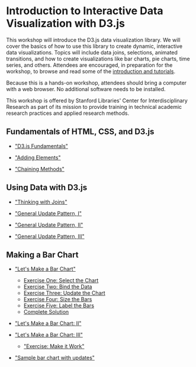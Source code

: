 # Introduction to Interactive Data Visualization with D3.js

This workshop will introduce the D3.js data visualization library. We will cover the basics of how to use this library to create dynamic, interactive data visualizations. Topics will include data joins, selections, animated transitions, and how to create visualizations like bar charts, pie charts, time series, and others. Attendees are encouraged, in preparation for the workshop, to browse and read some of the [introduction and tutorials](https://github.com/d3/d3/wiki).

Because this is a hands-on workshop, attendees should bring a computer with a web browser. No additional software needs to be installed.

This workshop is offered by Stanford Libraries' Center for Interdisciplinary Research as part of its mission to provide training in technical academic research practices and applied research methods.

## Fundamentals of HTML, CSS, and D3.js

* ["D3.js Fundamentals"](http://alignedleft.com/tutorials/d3/fundamentals
)

* ["Adding Elements"](http://alignedleft.com/tutorials/d3/adding-elements
)

* ["Chaining Methods"](http://alignedleft.com/tutorials/d3/chaining-methods
)

## Using Data with D3.js

* ["Thinking with Joins"](https://bost.ocks.org/mike/join/)

* ["General Update Pattern, I"](https://bl.ocks.org/mbostock/3808218)

* ["General Update Pattern, II"](https://bl.ocks.org/mbostock/3808221)

* ["General Update Pattern, III"](https://bl.ocks.org/mbostock/3808234)

## Making a Bar Chart

* ["Let's Make a Bar Chart"](https://bost.ocks.org/mike/bar/)
  * [Exercise One: Select the Chart](https://jsfiddle.net/mwidner/L86k12ew/)
  * [Exercise Two: Bind the Data](https://jsfiddle.net/mwidner/48nggje5/)
  * [Exercise Three: Update the Chart](https://jsfiddle.net/mwidner/6fk5n3oa/)
  * [Exercise Four: Size the Bars](https://jsfiddle.net/mwidner/qbw2orn3/)
  * [Exercise Five: Label the Bars](https://jsfiddle.net/mwidner/jvLaoq5t/)
  * [Complete Solution](https://jsfiddle.net/mwidner/50k6uajc/)

* ["Let's Make a Bar Chart: II"](https://bost.ocks.org/mike/bar/2/)

* ["Let's Make a Bar Chart: III"](https://bost.ocks.org/mike/bar/3/)
  * ["Exercise: Make it Work"](https://jsfiddle.net/mwidner/vos7a07x/)

* ["Sample bar chart with updates"](https://jsfiddle.net/mwidner/v9yc1ugf/)